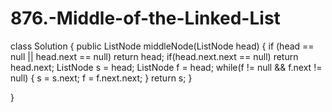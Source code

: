 # 876.-Middle-of-the-Linked-List


class Solution {
    public ListNode middleNode(ListNode head) {
        if (head == null || head.next == null) return head;
        if(head.next.next == null) return head.next;
        ListNode s = head;
        ListNode f = head;
        while(f != null && f.next != null)
        {
            s = s.next;
            f = f.next.next;
        }
        return s;
    }
    
}
